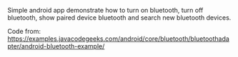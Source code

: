 Simple android app demonstrate how to turn on bluetooth, turn off bluetooth,
show paired device bluetooth and search new bluetooth devices.

Code from: https://examples.javacodegeeks.com/android/core/bluetooth/bluetoothadapter/android-bluetooth-example/

